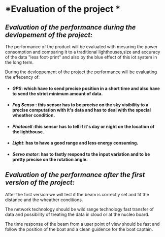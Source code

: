 # *Evaluation of the project *



## *Evaluation of the performance during the devlopement of the project:*

The performance of the product will be evaluated with  mesuring  the power consomption and comparing it to a traditional lighthouses,size and accuracy of the data "less foot-print" and also by the blue effect of this iot system  in the long term.

During the devloppement of the project the performance will be evaluating the effecency of:

 * #### *GPS*:  which have to send precise position in a short time and also have to send the strict minimum amount of data.
 * #### *Fog Senso* : this sensor has to be precise on the sky visibility to  a precise computation with it's data and has to deal with the special wheather condition.

 * #### *Photocell* :this sensor has to tell if it's day or night on the location of the lighthouse. 

 * #### *Light*: has to have a good range and less energy consuming.   
 * #### *Servo motor*: has to fastly respond to the input variation and to be pretty precise on the rotation angle. 

## *Evaluation of the performance after the first version of the project:*
After the first version we will test if the beam is correctly set and fit the distance and the wheather conditions. 

The network technology should be wild range technology fast transfer of data and possibility of treating the data in cloud or at the nucleo board.

The time response of the beam from a user point of view should be fast and follow the position of the boat  and a clean guidence for the boat captain.
